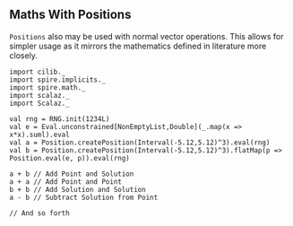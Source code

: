 ## Maths With Positions

`Positions` also may be used with normal vector operations.
This allows for simpler usage as it mirrors the mathematics defined in literature more closely.

```tut:book:invisible
import cilib._
import spire.implicits._
import spire.math._
import scalaz._
import Scalaz._
```
```tut:book:silent
val rng = RNG.init(1234L)
val e = Eval.unconstrained[NonEmptyList,Double](_.map(x => x*x).suml).eval
val a = Position.createPosition(Interval(-5.12,5.12)^3).eval(rng)
val b = Position.createPosition(Interval(-5.12,5.12)^3).flatMap(p => Position.eval(e, p)).eval(rng)
```
```tut:book
a + b // Add Point and Solution
a + a // Add Point and Point
b + b // Add Solution and Solution
a - b // Subtract Solution from Point

// And so forth
```